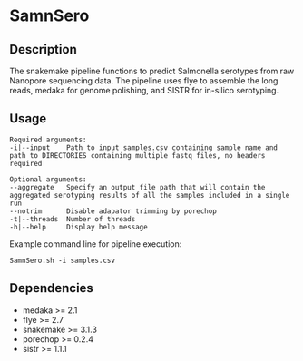 # SamnSero

## Description
The snakemake pipeline functions to predict Salmonella serotypes from raw Nanopore sequencing data. The pipeline uses flye to assemble the long reads, medaka for genome polishing, and SISTR for in-silico serotyping.

## Usage
```
Required arguments:
-i|--input    Path to input samples.csv containing sample name and path to DIRECTORIES containing multiple fastq files, no headers required

Optional arguments:
--aggregate   Specify an output file path that will contain the aggregated serotyping results of all the samples included in a single run
--notrim      Disable adapator trimming by porechop
-t|--threads  Number of threads
-h|--help     Display help message
```

Example command line for pipeline execution:
```
SamnSero.sh -i samples.csv
```

## Dependencies
* medaka >= 2.1
* flye >= 2.7
* snakemake >= 3.1.3
* porechop >= 0.2.4
* sistr >= 1.1.1